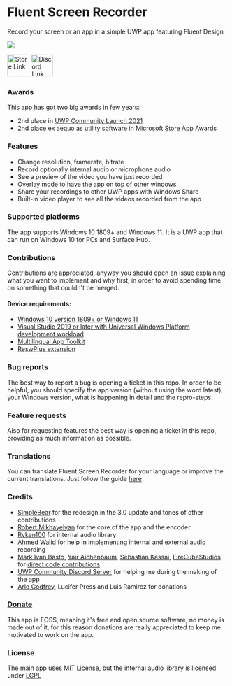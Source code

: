 # Fluent Screen Recorder

Record your screen or an app in a simple UWP app featuring Fluent Design

![](https://i.postimg.cc/D0tRCCKZ/1.png)


<a href='https://www.microsoft.com/en-us/p/fluent-screen-recorder/9mwv79xlfqh7'><img src='https://developer.microsoft.com/en-us/store/badges/images/English_get-it-from-MS.png' alt='Store Link' height="50px"/></a> <a href='https://discord.gg/UZgbJP2'><img src='https://media.moddb.com/images/members/1/454/453186/profile/news-discord-join.jpg' alt='Discord Link' height="50px"/></a>

### Awards
This app has got two big awards in few years:
- 2nd place in [UWP Community Launch 2021](https://uwpcommunity.com/launch/2021/)
- 2nd place ex aequo as utility software in [Microsoft Store App Awards](https://blogs.windows.com/windowsdeveloper/2022/05/27/announcing-the-microsoft-store-app-awards-winners/)

### Features

- Change resolution, framerate, bitrate
- Record optionally internal audio or microphone audio
- See a preview of the video you have just recorded
- Overlay mode to have the app on top of other windows
- Share your recordings to other UWP apps with Windows Share
- Built-in video player to see all the videos recorded from the app

### Supported platforms

The app supports Windows 10 1809+ and Windows 11. It is a UWP app that can run on Windows 10 for PCs and Surface Hub.

### Contributions

Contributions are appreciated, anyway you should open an issue explaining what you want to implement and why first, in order to avoid spending time on something that couldn't be merged.

#### Device requirements:
- [Windows 10 version 1809+ or Windows 11](http://windows.com)
- [Visual Studio 2019 or later with Universal Windows Platform development workload](https://visualstudio.microsoft.com/vs/features/universal-windows-platform/)
- [Multilingual App Toolkit](https://developer.microsoft.com/en-us/windows/downloads/multilingual-app-toolkit/)
- [ReswPlus extension](https://marketplace.visualstudio.com/items?itemName=rudyhuyn.ReswPlus)

### Bug reports

The best way to report a bug is opening a ticket in this repo. In order to be helpful, you should specify the app version (without using the word latest), your Windows version, what is happening in detail and the repro-steps.

### Feature requests

Also for requesting features the best way is opening a ticket in this repo, providing as much information as possible.

### Translations

You can translate Fluent Screen Recorder for your language or improve the current translations. Just follow the guide [here](https://github.com/MarcAnt01/Fluent-Screen-Recorder/blob/master/translations.md)

### Credits
- [SimpleBear](https://github.com/itsWindows11) for the redesign in the 3.0 update and tones of other contributions
- [Robert Mikhayelyan](https://github.com/robmikh) for the core of the app and the encoder
- [Ryken100](https://github.com/Ryken100) for internal audio library
- [Ahmed Walid](https://github.com/ahmed605) for help in implementing internal and external audio recording
- [Mark Ivan Basto](https://github.com/MarkIvanDev), [Yair Aichenbaum](https://github.com/yaira2), [Sebastian Kassai](https://github.com/xezrunner), [FireCubeStudios](https://github.com/FireCubeStudios) for [direct code contributions](https://github.com/MarcAnt01/Fluent-Screen-Recorder/graphs/contributors)
- [UWP Community Discord Server](https://aka.ms/winui/discord) for helping me during the making of the app
- [Arlo Godfrey](https://github.com/Arlodotexe), Lucifer Press and Luis Ramirez for donations


### [Donate](https://paypal.me/FilippoFedeli)

This app is FOSS, meaning it's free and open source software, no money is made out of it, for this reason donations are really appreciated to keep me motivated to work on the app.


### License

The main app uses [MIT License](https://github.com/MarcAnt01/Fluent-Screen-Recorder/blob/master/LICENSE), but the internal audio library is licensed under [LGPL](https://github.com/MarcAnt01/Fluent-Screen-Recorder/blob/3.0/ScreenSenderComponent/LICENSE)

